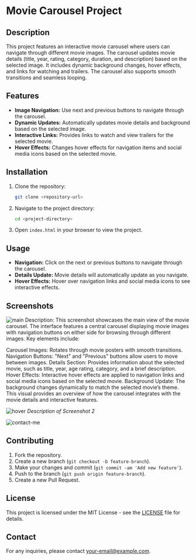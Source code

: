 
# Movie Carousel Project

## Description

This project features an interactive movie carousel where users can navigate through different movie images. The carousel updates movie details (title, year, rating, category, duration, and description) based on the selected image. It includes dynamic background changes, hover effects, and links for watching and trailers. The carousel also supports smooth transitions and seamless looping.

## Features

- **Image Navigation:** Use next and previous buttons to navigate through the carousel.
- **Dynamic Updates:** Automatically updates movie details and background based on the selected image.
- **Interactive Links:** Provides links to watch and view trailers for the selected movie.
- **Hover Effects:** Changes hover effects for navigation items and social media icons based on the selected movie.

## Installation

1. Clone the repository:
    ```bash
    git clone <repository-url>
    ```
2. Navigate to the project directory:
    ```bash
    cd <project-directory>
    ```
3. Open `index.html` in your browser to view the project.

## Usage

- **Navigation:** Click on the next or previous buttons to navigate through the carousel.
- **Details Update:** Movie details will automatically update as you navigate.
- **Hover Effects:** Hover over navigation links and social media icons to see interactive effects.

## Screenshots

![main](https://github.com/user-attachments/assets/503df10d-8b6d-40cf-b2e3-53404dea5156)
Description: This screenshot showcases the main view of the movie carousel. The interface features a central carousel displaying movie images with navigation buttons on either side for browsing through different images. Key elements include:

Carousel Images: Rotates through movie posters with smooth transitions.
Navigation Buttons: "Next" and "Previous" buttons allow users to move between images.
Details Section: Provides information about the selected movie, such as title, year, age rating, category, and a brief description.
Hover Effects: Interactive hover effects are applied to navigation links and social media icons based on the selected movie.
Background Update: The background changes dynamically to match the selected movie’s theme.
This visual provides an overview of how the carousel integrates with the movie details and interactive features.

![hover](https://github.com/user-attachments/assets/5e6c3348-298c-4387-a33d-da3fc7555bcc)
*Description of Screenshot 2*

![contact-me](https://github.com/user-attachments/assets/ad1947ce-d5a6-40f6-94e0-413258e3d099)
## Contributing

1. Fork the repository.
2. Create a new branch (`git checkout -b feature-branch`).
3. Make your changes and commit (`git commit -am 'Add new feature'`).
4. Push to the branch (`git push origin feature-branch`).
5. Create a new Pull Request.

## License

This project is licensed under the MIT License - see the [LICENSE](LICENSE) file for details.

## Contact

For any inquiries, please contact [your-email@example.com](mailto:your-email@example.com).
